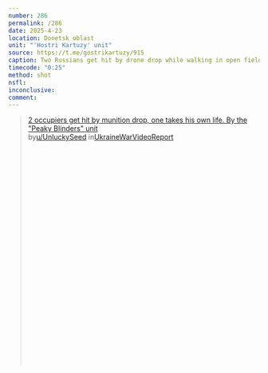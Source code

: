 ```yaml
---
number: 286
permalink: /286
date: 2025-4-23
location: Donetsk oblast
unit: "'Hostri Kartuzy' unit"
source: https://t.me/gostrikartuzy/915
caption: Two Russians get hit by drone drop while walking in open field, both down on the ground. One decides to shoot himself almost immediately while his comrade chooses to fight back with little success
timecode: "0:25"
method: shot
nsfl: 
inconclusive: 
comment: 
---
```

<blockquote class="reddit-embed-bq" style="height:500px" data-embed-height="740"><a href="https://www.reddit.com/r/UkraineWarVideoReport/comments/1k628on/2_occupiers_get_hit_by_munition_drop_one_takes/">2 occupiers get hit by munition drop, one takes his own life. By the "Peaky Blinders" unit</a><br> by<a href="https://www.reddit.com/user/UnluckySeed/">u/UnluckySeed</a> in<a href="https://www.reddit.com/r/UkraineWarVideoReport/">UkraineWarVideoReport</a></blockquote><script async="" src="https://embed.reddit.com/widgets.js" charset="UTF-8"></script>
